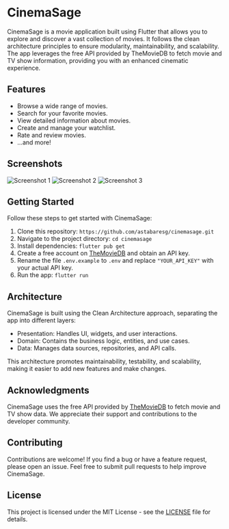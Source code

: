 # CinemaSage

<!-- ![CinemaSage Logo](link-to-your-logo.png) -->

CinemaSage is a movie application built using Flutter that allows you to explore and discover a vast collection of movies. It follows the clean architecture principles to ensure modularity, maintainability, and scalability. The app leverages the free API provided by TheMovieDB to fetch movie and TV show information, providing you with an enhanced cinematic experience.

## Features

- Browse a wide range of movies.
- Search for your favorite movies.
- View detailed information about movies.
- Create and manage your watchlist.
- Rate and review movies.
- ...and more!

## Screenshots

![Screenshot 1](assets/screenshot-1.png)
![Screenshot 2](assets/screenshot-2.png)
![Screenshot 3](assets/screenshot-3.png)

## Getting Started

Follow these steps to get started with CinemaSage:

1. Clone this repository: `https://github.com/astabaresg/cinemasage.git`
2. Navigate to the project directory: `cd cinemasage`
3. Install dependencies: `flutter pub get`
4. Create a free account on [TheMovieDB](https://www.themoviedb.org/) and obtain an API key.
5. Rename the file `.env.example` to `.env` and replace `"YOUR_API_KEY"` with your actual API key.
6. Run the app: `flutter run`

## Architecture

CinemaSage is built using the Clean Architecture approach, separating the app into different layers:

- Presentation: Handles UI, widgets, and user interactions.
- Domain: Contains the business logic, entities, and use cases.
- Data: Manages data sources, repositories, and API calls.

This architecture promotes maintainability, testability, and scalability, making it easier to add new features and make changes.

## Acknowledgments

CinemaSage uses the free API provided by [TheMovieDB](https://www.themoviedb.org/) to fetch movie and TV show data. We appreciate their support and contributions to the developer community.

## Contributing

Contributions are welcome! If you find a bug or have a feature request, please open an issue. Feel free to submit pull requests to help improve CinemaSage.

## License

This project is licensed under the MIT License - see the [LICENSE](LICENSE) file for details.
